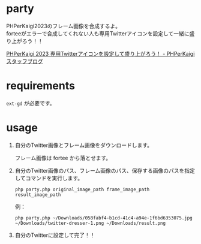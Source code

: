 # party
PHPerKaigi2023のフレーム画像を合成するよ。  
forteeがエラーで合成してくれない人も専用Twitterアイコンを設定して一緒に盛り上がろう！！

[PHPerKaigi 2023 専用Twitterアイコンを設定して盛り上がろう！ - PHPerKaigi スタッフブログ](https://blog.phperkaigi.jp/2023/03/21/phperkaigi-2023-twitter-icon/)

# requirements
`ext-gd` が必要です。

# usage
1. 自分のTwitter画像とフレーム画像をダウンロードします。

    フレーム画像は fortee から落とせます。

2. 自分のTwitter画像のパス、フレーム画像のパス、保存する画像のパスを指定してコマンドを実行します。

    ```shell
    php party.php original_image_path frame_image_path result_image_path
    ```
    例：
    ```shell
    php party.php ~/Downloads/058fabf4-b1cd-41c4-a94e-1f6bd6353075.jpg ~/Downloads/twitter-dresser-1.png ~/Downloads/result.png
    ```
3. 自分のTwitterに設定して完了！！
